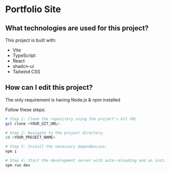 # Portfolio Site

## What technologies are used for this project?

This project is built with:

- Vite
- TypeScript
- React
- shadcn-ui
- Tailwind CSS

## How can I edit this project?

The only requirement is having Node.js & npm installed

Follow these steps:

```sh
# Step 1: Clone the repository using the project's Git URL.
git clone <YOUR_GIT_URL>

# Step 2: Navigate to the project directory.
cd <YOUR_PROJECT_NAME>

# Step 3: Install the necessary dependencies.
npm i

# Step 4: Start the development server with auto-reloading and an instant preview.
npm run dev
```
